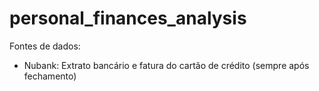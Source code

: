 # personal_finances_analysis


Fontes de dados:
- Nubank: Extrato bancário e fatura do cartão de crédito (sempre após fechamento)
